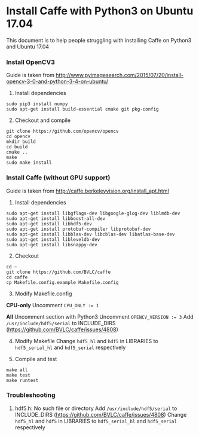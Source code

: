 # Install Caffe with Python3 on Ubuntu 17.04

This document is to help people struggling with installing Caffe on Python3 and Ubuntu 17.04

### Install OpenCV3

Guide is taken from http://www.pyimagesearch.com/2015/07/20/install-opencv-3-0-and-python-3-4-on-ubuntu/

1. Install dependencies

```shell
sudo pip3 install numpy
sudo apt-get install build-essential cmake git pkg-config
 ```

2. Checkout and compile

```shell
git clone https://github.com/opencv/opencv
cd opencv
mkdir build
cd build
cmake ..
make
sudo make install
```


### Install Caffe (without GPU support)

Guide is taken from http://caffe.berkeleyvision.org/install_apt.html

1. Install dependencies

```shell
sudo apt-get install libgflags-dev libgoogle-glog-dev liblmdb-dev
sudo apt-get install libboost-all-dev
sudo apt-get install libhdf5-dev
sudo apt-get install protobuf-compiler libprotobuf-dev
sudo apt-get install libblas-dev libcblas-dev libatlas-base-dev
sudo apt-get install libleveldb-dev
sudo apt-get install libsnappy-dev
```

2. Checkout

```shell
cd ~
git clone https://github.com/BVLC/caffe
cd caffe
cp Makefile.config.example Makefile.config
```

3. Modify Makefile.config

**CPU-only**
Uncomment `CPU_ONLY := 1`

**All**
Uncomment section with Python3
Uncomment `OPENCV_VERSION := 3`
Add `/usr/include/hdf5/serial` to INCLUDE_DIRS (https://github.com/BVLC/caffe/issues/4808)

4. Modify Makefile
Change `hdf5_hl` and `hdf5` in LIBRARIES to `hdf5_serial_hl` and `hdf5_serial` respectively

5. Compile and test
```shell
make all
make test
make runtest
```

### Troubleshooting
1. hdf5.h: No such file or directory
Add `/usr/include/hdf5/serial` to INCLUDE_DIRS (https://github.com/BVLC/caffe/issues/4808)
Change `hdf5_hl` and `hdf5` in LIBRARIES to `hdf5_serial_hl` and `hdf5_serial` respectively
